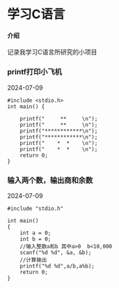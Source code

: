 # 学习C语言

#### 介绍
记录我学习C语言所研究的小项目

### printf打印小飞机
2024-07-09
```
#include <stdio.h>
int main() {
    
    printf("     **     \n");
    printf("     **     \n");
    printf("************\n");
    printf("************\n");
    printf("    *  *    \n");
    printf("    *  *    \n");
    return 0;
}
```


### 输入两个数，输出商和余数
2024-07-09
```
#include "stdio.h"

int main()
{
    int a = 0;
    int b = 0;
    //输入整数a和b 其中a>0  b<10,000
    scanf("%d %d", &a, &b);
    //计算输出
    printf("%d %d",a/b,a%b);
    return 0;
}
```
